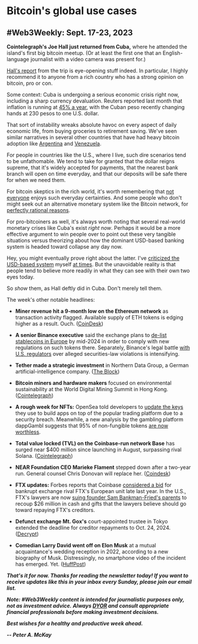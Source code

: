 # Bitcoin's global use cases
## #Web3Weekly: Sept. 17-23, 2023

**Cointelegraph's Joe Hall just returned from Cuba,** where he attended the island's first big bitcoin meetup. (Or at least the first one that an English-language journalist with a video camera was present for.)

[Hall's report](https://www.youtube.com/watch?v=UPp0Xbk4bFo) from the trip is eye-opening stuff indeed. In particular, I highly recommend it to anyone from a rich country who has a strong opinion on bitcoin, pro or con.

Some context: Cuba is undergoing a serious economic crisis right now, including a sharp currency devaluation. Reuters reported last month that inflation is running at [45% a year](https://www.reuters.com/world/americas/cubans-struggle-peso-loses-half-its-value-year-informal-market-2023-08-02/), with the Cuban peso recently changing hands at 230 pesos to one U.S. dollar.

That sort of instability wreaks absolute havoc on every aspect of daily economic life, from buying groceries to retirement saving. We've seen similar narratives in several other countries that have had heavy bitcoin adoption like [Argentina](https://www.cryptopolitan.com/bitcoin-hits-new-highs-in-argentina/) and [Venezuela](https://news.bitcoin.com/venezuela-numbers-cryptocurrency-adoption-factors/).

For people in countries like the U.S., where I live, such dire scenarios tend to be unfathomable. We tend to take for granted that the dollar reigns supreme, that it's widely accepted for payments, that the nearest bank branch will open on time everyday, and that our deposits will be safe there for when we need them.

For bitcoin skeptics in the rich world, it's worth remembering that [not everyone](https://www.msn.com/en-us/money/markets/is-it-way-more-risky-to-hold-fiat-in-latin-america-and-africa-than-crypto/ar-AA1h7WNZ) enjoys such everyday certainties. And some people who don't might seek out an alternative monetary system like the Bitcoin network, for [perfectly rational reasons](https://www.investopedia.com/trading/how-fiat-currency-crises-drive-nations-toward-cryptocurrencies/).

For pro-bitcoiners as well, it's always worth noting that several real-world monetary crises like Cuba's exist *right now*. Perhaps it would be a more effective argument to win people over to point out these very tangible situations versus theorizing about how the dominant USD-based banking system is headed toward collapse any day now.

Hey, you might eventually prove right about the latter. I've [criticized the USD-based system](https://peteramckay.medium.com/crypto-vs-mmt-competing-visions-of-how-money-should-work-410f4b7da381) myself [at times](https://peteramckay.medium.com/of-course-this-is-mmt-fde064179528). But the unavoidable reality is that people tend to believe more readily in what they can see with their own two eyes today.

So *show* them, as Hall deftly did in Cuba. Don't merely tell them.

The week's other notable headlines:

- **Miner revenue hit a 9-month low on the Ethereum network** as transaction activity flagged. Available supply of ETH tokens is edging higher as a result. Ouch. ([CoinDesk](https://www.coindesk.com/markets/2023/09/22/ether-turns-inflationary-as-network-revenue-plunges-to-9-month-low/))

- **A senior Binance executive** said the exchange plans to [de-list stablecoins in Europe](https://cointelegraph.com/news/binance-delist-stablecoins-in-europe-mica-compliance) by mid-2024 in order to comply with new regulations on such tokens there. Separately, Binance's legal battle [with U.S. regulators](https://www.coindesk.com/policy/2023/09/22/binance-us-affiliate-changpeng-cz-zhao-file-to-dismiss-sec-lawsuit/) over alleged securities-law violations is intensifying.

- **Tether made a strategic investment** in Northern Data Group, a German artificial-intelligence company. ([The Block](https://www.theblock.co/post/252360/tether-makes-strategic-investment-in-northern-data-group))

- **Bitcoin miners and hardware makers** focused on environmental sustainability at the World Digital Mining Summit in Hong Kong. ([Cointelegraph](https://cointelegraph.com/news/bitcoin-miners-focus-on-efficiency-renewable-energy-at-world-digital-mining-summit))

- **A rough week for NFTs:** OpenSea told developers to [update the keys](https://www.theblock.co/post/252675/opensea-tells-users-to-rotate-api-keys-after-third-party-security-breach) they use to build apps on top of the popular trading platform due to a security breach. Meanwhile, a new analysis by the gambling platform dappGambl suggests that 95% of non-fungible tokens [are now worthless](https://dappgambl.com/nfts/dead-nfts/).

- **Total value locked (TVL) on the Coinbase-run network Base** has surged near $400 million since launching in August, surpassing rival Solana. ([Cointelegraph](https://cointelegraph.com/news/base-surges-past-solana-total-value-locked))

- **NEAR Foundation CEO Marieke Flament** stepped down after a two-year run. General counsel Chris Donovan will replace her. ([Coindesk](https://www.coindesk.com/business/2023/09/21/near-foundations-marieke-flament-steps-down-as-ceo/))

- **FTX updates:** Forbes reports that Coinbase [considered a bid](https://fortune.com/crypto/2023/09/22/coinbase-ftx-europe-derivatives-futures-binance-crypto/) for bankrupt exchange rival FTX's European unit late last year. In the U.S., FTX's lawyers are now [suing founder Sam Bankman-Fried's parents](https://www.cnbc.com/2023/09/19/sbfs-parents-sued-by-ftx-for-millions-of-dollars-in-misappropriated-funds.html) to recoup $26 million in cash and gifts that the lawyers believe should go toward repaying FTX's creditors.  

- **Defunct exchange Mt. Gox's** court-appointed trustee in Tokyo extended the deadline for creditor repayments to Oct. 24, 2024. ([Decrypt](https://decrypt.co/198147/mt-gox-trustee-extends-deadline-for-creditor-repayments-by-a-year))

- **Comedian Larry David went off on Elon Musk** at a mutual acquaintance's wedding reception in 2022, according to a new biography of Musk. Distressingly, no smartphone video of the incident has emerged. Yet. ([HuffPost]((https://www.huffpost.com/entry/larry-david-elon-musk-republican-wedding-uvalde_n_6509df74e4b07fc0ba9cf2cc)))

<!-- Boilerplate needs re-working. This is version from last week... -->

_**That's it for now. Thanks for reading the newsletter today! If you want to receive updates like this in your inbox every Sunday, please join our email list.**_

_**Note: #Web3Weekly content is intended for journalistic purposes only, not as investment advice. Always [DYOR](https://www.urbandictionary.com/define.php?term=DYOR) and consult appropriate financial professionals before making investment decisions.**_

_**Best wishes for a healthy and productive week ahead.**_  

_**-- Peter A. McKay**_  
